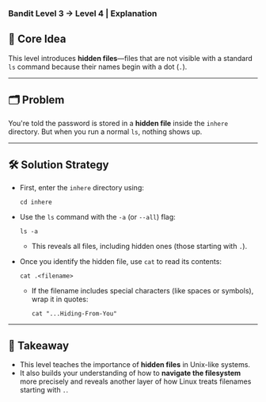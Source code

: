 ### **Bandit Level 3 → Level 4 | Explanation**

## 🧠 Core Idea
This level introduces **hidden files**—files that are not visible with a standard `ls` command because their names begin with a dot (`.`).

---

## 🗂️ Problem
You're told the password is stored in a **hidden file** inside the `inhere` directory. But when you run a normal `ls`, nothing shows up.

---

## 🛠️ Solution Strategy

- First, enter the `inhere` directory using:
  ```
  cd inhere
  ```

- Use the `ls` command with the `-a` (or `--all`) flag:
  ```
  ls -a
  ```
  - This reveals all files, including hidden ones (those starting with `.`).

- Once you identify the hidden file, use `cat` to read its contents:
  ```
  cat .<filename>
  ```

  - If the filename includes special characters (like spaces or symbols), wrap it in quotes:
    ```
    cat "...Hiding-From-You"
    ```

---

## 🧩 Takeaway
- This level teaches the importance of **hidden files** in Unix-like systems.
- It also builds your understanding of how to **navigate the filesystem** more precisely and reveals another layer of how Linux treats filenames starting with `.`.